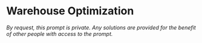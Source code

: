 # Warehouse Optimization

*By request, this prompt is private. Any solutions are provided for the benefit of other people with access to the prompt.*
